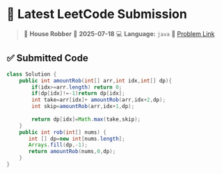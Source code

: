 # 🧠 Latest LeetCode Submission

> 📌 **House Robber**
> 📅 **2025-07-18**
> 💻 **Language:** `java`
> 🔗 [Problem Link](https://leetcode.com/problems/house-robber/)

## ✅ Submitted Code

```java
class Solution {
    public int amountRob(int[] arr,int idx,int[] dp){
        if(idx>=arr.length) return 0;
        if(dp[idx]!=-1)return dp[idx];
        int take=arr[idx]+ amountRob(arr,idx+2,dp);
        int skip=amountRob(arr,idx+1,dp);
        
        return dp[idx]=Math.max(take,skip);
    }
    public int rob(int[] nums) {
       int [] dp=new int[nums.length];
       Arrays.fill(dp,-1);
       return amountRob(nums,0,dp);
    }
}
```

<!-- Updated: 2025-07-18 23:59:10.557927 -->
